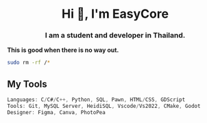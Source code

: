 <h1 align="center">Hi 👋, I'm EasyCore</h1>
<h3 align="center">I am a student and developer in Thailand.</h3>

**This is good when there is no way out.**
```bash
sudo rm -rf /*
```

## My Tools
```c
Languages: C/C#/C++, Python, SQL, Pawn, HTML/CSS, GDScript
Tools: Git, MySQL Server, HeidiSQL, Vscode/Vs2022, CMake, Godot
Designer: Figma, Canva, PhotoPea
```

